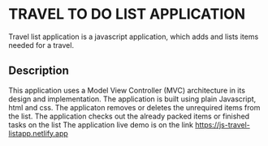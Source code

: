 # TRAVEL TO DO LIST APPLICATION

Travel list application is a javascript application, which adds and lists items needed for a travel.

## Description

This application uses a Model View Controller (MVC) architecture in its design and implementation.
The application is built using plain Javascript, html and css.
The applicaton removes or deletes the unrequired items from the list.
The application checks out the already packed items or finished tasks on the list
The application live demo is on the link https://js-travel-listapp.netlify.app
